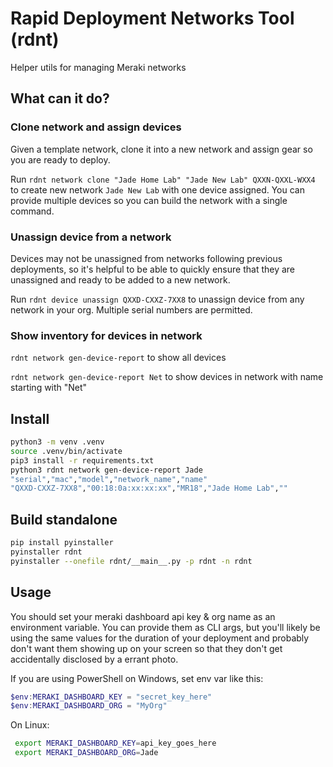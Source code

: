 # Rapid Deployment Networks Tool (rdnt)

Helper utils for managing Meraki networks

## What can it do?

### Clone network and assign devices

Given a template network, clone it into a new network and assign gear so you are ready to deploy.

Run `rdnt network clone "Jade Home Lab" "Jade New Lab" QXXN-QXXL-WXX4` to create new network `Jade New Lab` with one device assigned. You can provide multiple devices so you can build the network with a single command.

### Unassign device from a network

Devices may not be unassigned from networks following 
previous deployments, so it's helpful to be able to quickly 
ensure that they are unassigned and ready to be added to a new network.

Run `rdnt device unassign QXXD-CXXZ-7XX8` to unassign device from any network in your org. 
Multiple serial numbers are permitted.

### Show inventory for devices in network

`rdnt network gen-device-report` to show all devices

`rdnt network gen-device-report Net` to show devices 
in network with name starting with "Net"


## Install

```bash
python3 -m venv .venv
source .venv/bin/activate
pip3 install -r requirements.txt
python3 rdnt network gen-device-report Jade
"serial","mac","model","network_name","name"
"QXXD-CXXZ-7XX8","00:18:0a:xx:xx:xx","MR18","Jade Home Lab",""

```

## Build standalone

```bash
pip install pyinstaller
pyinstaller rdnt
pyinstaller --onefile rdnt/__main__.py -p rdnt -n rdnt
```

## Usage

You should set your meraki dashboard api key & org name as 
an environment variable. You can provide them as CLI args, but
you'll likely be using the same values for the duration of your
deployment and probably don't want them showing up on your screen
so that they don't get accidentally disclosed by a errant photo.

If you are using PowerShell on Windows, set env var like this:

```PowerShell
$env:MERAKI_DASHBOARD_KEY = "secret_key_here"
$env:MERAKI_DASHBOARD_ORG = "MyOrg"
```

On Linux:

```bash
 export MERAKI_DASHBOARD_KEY=api_key_goes_here
 export MERAKI_DASHBOARD_ORG=Jade
```
